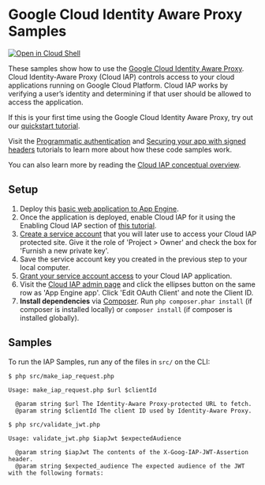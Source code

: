 # Google Cloud Identity Aware Proxy Samples

[![Open in Cloud Shell][shell_img]][shell_link]

[shell_img]: http://gstatic.com/cloudssh/images/open-btn.svg
[shell_link]: https://console.cloud.google.com/cloudshell/open?git_repo=https://github.com/googlecloudplatform/php-docs-samples&page=editor&working_dir=iap

These samples show how to use the [Google Cloud Identity Aware Proxy][iap]. Cloud Identity-Aware Proxy (Cloud IAP) controls access to your cloud applications running on Google Cloud Platform. Cloud IAP works by verifying a user’s identity and determining if that user should be allowed to access the application.

If this is your first time using the Google Cloud Identity Aware Proxy, try out our [quickstart tutorial][iap-quickstart].

Visit the [Programmatic authentication][iap-programmatic-authentication] and [Securing your app with signed headers][iap-signed-headers] tutorials to learn more about how these code samples work.

You can also learn more by reading the [Cloud IAP conceptual overview][iap-conceptual-overview].

## Setup

1. Deploy this [basic web application to App Engine][iap-app-engine].
1. Once the application is deployed, enable Cloud IAP for it using the Enabling Cloud IAP section of [this tutorial][iap-enable].
1. [Create a service account][create-service-account] that you will later use to access your Cloud IAP protected site. Give it the role of 'Project > Owner' and check the box for 'Furnish a new private key'.
1. Save the service account key you created in the previous step to your local computer.
1. [Grant your service account access][iap-manage-access] to your Cloud IAP application.
1. Visit the [Cloud IAP admin page][iap-console] and click the ellipses button on the same row as 'App Engine app'. Click 'Edit OAuth Client' and note the Client ID.
1. **Install dependencies** via [Composer][composer]. Run `php composer.phar install` (if composer is installed locally) or `composer install` (if composer is installed globally).

## Samples

To run the IAP Samples, run any of the files in `src/` on the CLI:

```
$ php src/make_iap_request.php

Usage: make_iap_request.php $url $clientId

  @param string $url The Identity-Aware Proxy-protected URL to fetch.
  @param string $clientId The client ID used by Identity-Aware Proxy.
```

```
$ php src/validate_jwt.php

Usage: validate_jwt.php $iapJwt $expectedAudience

  @param string $iapJwt The contents of the X-Goog-IAP-JWT-Assertion header.
  @param string $expected_audience The expected audience of the JWT with the following formats:
```

[iap]: http://cloud.google.com/iap
[iap-quickstart]: https://cloud.google.com/iap/docs/app-engine-quickstart
[iap-app-engine]: https://github.com/GoogleCloudPlatform/python-docs-samples/tree/master/iap/app_engine_app
[iap-enable]: https://cloud.google.com/iap/docs/app-engine-quickstart#enabling_iap
[create-service-account]: https://console.cloud.google.com/iam-admin/serviceaccounts?_ga=2.249998854.-1228762175.1480648951
[iap-manage-access]: https://cloud.google.com/iap/docs/managing-access
[iap-console]: https://console.cloud.google.com/iam-admin/iap
[composer]: http://getcomposer.org/doc/00-intro.md
[iap-programmatic-authentication]: https://cloud.google.com/iap/docs/authentication-howto#authenticating_from_a_service_account
[iap-signed-headers]: https://cloud.google.com/iap/docs/signed-headers-howto
[iap-conceptual-overview]: https://cloud.google.com/iap/docs/concepts-overview
